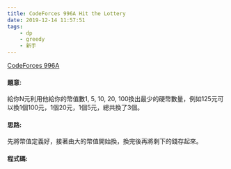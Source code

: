 ```yaml
---
title: CodeForces 996A Hit the Lottery
date: 2019-12-14 11:57:51
tags:
    - dp
    - greedy
    - 新手
---
```

[CodeForces 996A](http://codeforces.com/problemset/problem/996/A)
<!-- more -->

#### 題意:
給你N元利用他給你的幣值數1, 5, 10, 20, 100換出最少的硬幣數量，例如125元可以換1個100元，1個20元，1個5元，總共換了3個。

#### 思路:
先將幣值定義好，接著由大的幣值開始換，換完後再將剩下的錢存起來。

#### 程式碼:
<script src="https://gist.github.com/Daviswww/506667681b6d86205d3ef998c8f1ad80.js"></script>